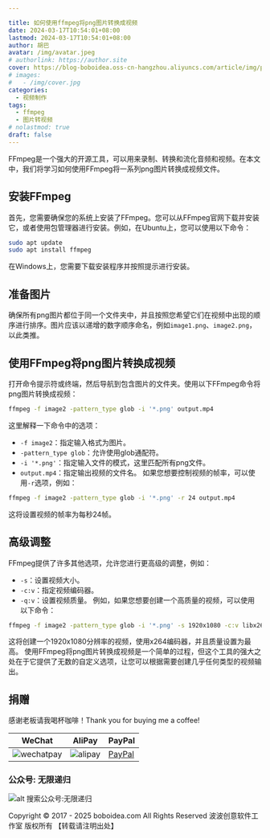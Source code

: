```yaml
---

title: 如何使用ffmpeg将png图片转换成视频
date: 2024-03-17T10:54:01+08:00
lastmod: 2024-03-17T10:54:01+08:00
author: 胡巴
avatar: /img/avatar.jpeg
# authorlink: https://author.site
cover: https://blog-boboidea.oss-cn-hangzhou.aliyuncs.com/article/img/posts/auto/article%20(13).jpg
# images:
#   - /img/cover.jpg
categories:
  - 视频制作
tags:
  - ffmpeg
  - 图片转视频
# nolastmod: true
draft: false
---
```

FFmpeg是一个强大的开源工具，可以用来录制、转换和流化音频和视频。在本文中，我们将学习如何使用FFmpeg将一系列png图片转换成视频文件。
<!--more-->
## 安装FFmpeg
首先，您需要确保您的系统上安装了FFmpeg。您可以从FFmpeg官网下载并安装它，或者使用包管理器进行安装。例如，在Ubuntu上，您可以使用以下命令：
```bash
sudo apt update
sudo apt install ffmpeg
```
在Windows上，您需要下载安装程序并按照提示进行安装。
## 准备图片
确保所有png图片都位于同一个文件夹中，并且按照您希望它们在视频中出现的顺序进行排序。图片应该以递增的数字顺序命名，例如`image1.png`、`image2.png`，以此类推。
## 使用FFmpeg将png图片转换成视频
打开命令提示符或终端，然后导航到包含图片的文件夹。使用以下FFmpeg命令将png图片转换成视频：
```bash
ffmpeg -f image2 -pattern_type glob -i '*.png' output.mp4
```
这里解释一下命令中的选项：
- `-f image2`：指定输入格式为图片。
- `-pattern_type glob`：允许使用glob通配符。
- `-i '*.png'`：指定输入文件的模式，这里匹配所有png文件。
- `output.mp4`：指定输出视频的文件名。
如果您想要控制视频的帧率，可以使用`-r`选项，例如：
```bash
ffmpeg -f image2 -pattern_type glob -i '*.png' -r 24 output.mp4
```
这将设置视频的帧率为每秒24帧。
## 高级调整
FFmpeg提供了许多其他选项，允许您进行更高级的调整，例如：
- `-s`：设置视频大小。
- `-c:v`：指定视频编码器。
- `-q:v`：设置视频质量。
例如，如果您想要创建一个高质量的视频，可以使用以下命令：
```bash
ffmpeg -f image2 -pattern_type glob -i '*.png' -s 1920x1080 -c:v libx264 -q:v 1 output.mp4
```
这将创建一个1920x1080分辨率的视频，使用x264编码器，并且质量设置为最高。
使用FFmpeg将png图片转换成视频是一个简单的过程，但这个工具的强大之处在于它提供了无数的自定义选项，让您可以根据需要创建几乎任何类型的视频输出。

## 捐赠

感谢老板请我喝杯咖啡！Thank you for buying me a coffee!

| WeChat | AliPay | PayPal |
| --- | --- | --- |
| ![wechatpay](https://blog-boboidea.oss-cn-hangzhou.aliyuncs.com/pay/wechat_%E6%94%B6%E6%AC%BE%E7%A0%81.jpg) | ![alipay](https://blog-boboidea.oss-cn-hangzhou.aliyuncs.com/pay/alipay.jpg) | [PayPal](https://paypal.me/JianboQin?country.x=C2&locale.x=zh_XC) |

### 公众号: 无限递归

![alt 搜索公众号:无限递归](https://blog-boboidea.oss-cn-hangzhou.aliyuncs.com/article/img/gongzhonghao.jpeg "无限递归")

<!--declare-declare-->

Copyright &copy; 2017 - 2025 boboidea.com All Rights Reserved 波波创意软件工作室 版权所有 【转载请注明出处】